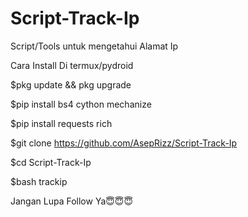 # Script-Track-Ip
Script/Tools untuk mengetahui Alamat Ip


Cara Install Di termux/pydroid

$pkg update && pkg upgrade

$pip install bs4 cython mechanize

$pip install requests rich

$git clone https://github.com/AsepRizz/Script-Track-Ip

$cd Script-Track-Ip

$bash trackip

Jangan Lupa Follow Ya😇😇😇
